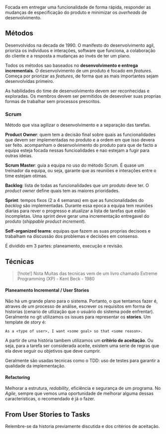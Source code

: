 
Focada em entregar uma funcionalidade de forma rápida, responder as mudanças de especificação do produto e minimizar os _overheads_ de desenvolvimento.

## Métodos

Desenvolvidos na decada de 1990. O manifesto do desenvolvimento agil, prioriza os individuos e interações, software que funciona, a colaboração do cliente e a resposta a mudanças ao invés de ter um plano.

Todos os métodos sao baseados no __desenvolvimento e entrega incrementais__. O desenvolvimento de um produto é focado em _features_. Começa por priorizar as _features_, de forma que as mais importantes sejam desenvolvidas primeiro.

As habilidades do time de desenvolvimento devem ser reconhecidas e exploradas. Os membros devem ser permitidos de desevolver suas proprias formas de trabalhar sem processos prescritos.

### Scrum

Método que visa agilizar o desenvolvimento e a separação das tarefas.

__Product Owner__: quem tem a decisão final sobre quais as funcionalidades que devem ser implementadas no produto e a ordem em que isso devera ser feito. acompanham o desenvolvimento do produto para que de facto a equipa esteja focada nessas funcioalidades e nao estejam a fugir para outras ideias.

__Scrum Master__: guia a equipa no uso do método Scrum. É quase um treinador da equipa, ou seja, garante que as reuniões e interações entre o time estejam otimas.

__Backlog__: lista de todas as funcionalidades que um produto deve ter. O _product owner_ define quais tem as maiores prioridades.

__Sprint__: tempos fixos (2 a 4 semanas) em que as funcionalidades do _backlog_ são implementadas. Durante essa epoca a equipa tem reuniões diarias para rever o progresso e atualizar a lista de tarefas que estão incompletas. Uma sprint deve gerar uma incrementação entregavel do produto (_shippable product increment_).

__Self-organized teams__: equipas que fazem as suas proprias decisoes e trabalham na discussão dos problemas e decisões em consenso.

É dividido em 3 partes: planeamento, execução e revisão.

## Técnicas

> [!note!] Nota
> Muitas das tecnicas vem de um livro chamado Extreme Programming (XP) - Kent Beck - 1980

#### Planeamento Incremental / User Stories

Não há um grande plano para o sistema. Portanto, o que tentamos fazer é, atraves de um processo de análise, escrever os requisitos em forma de historias (cenario de utlização que o usuário do sistema pode enfrentar). Geralmente no git utilizamos os issues para representar os __stories__. Um template de _story_ é:

```
As a <type of user>, I want <some goal> so that <some reason>.
```

A partir de uma história tambem utilizamos um __critério de aceitação__. Ou seja, para a tarefa ser considerada aceite, existem uma serie de regras que ela deve seguir ou objetivos que deve cumprir.

Geralmente são usadas tecnicas como o TDD: uso de testes para garantir a qualidade da implementação.

#### Refactoring

Melhorar a estrutura, _redability_, eficiência e segurança de um programa. No _Agile_, sempre que vemos uma oportunidade de melhorar alguma dessas caracteristicas, o recomendado é já o fazer.


## From User Stories to Tasks

Relembre-se da historia previamente discutida e dos critérios de aceitação. 